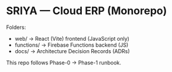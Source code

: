 ﻿# SRIYA — Cloud ERP (Monorepo)

Folders:
- web/        → React (Vite) frontend (JavaScript only)
- functions/  → Firebase Functions backend (JS)
- docs/       → Architecture Decision Records (ADRs)

This repo follows Phase-0 → Phase-1 runbook.

